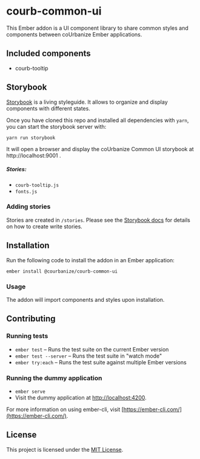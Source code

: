 # courb-common-ui

This Ember addon is a UI component library to share common styles and components between coUrbanize Ember applications.

## Included components

- courb-tooltip

## Storybook

[Storybook](https://storybook.js.org) is a living styleguide. It allows to organize and display components with different states.

Once you have cloned this repo and installed all dependencies with `yarn`, you can start the storybook server with:

```
yarn run storybook
```

It will open a browser and display the coUrbanize Common UI storybook at http://localhost:9001 .

##### Stories:
- `courb-tooltip.js`
- `fonts.js`

### Adding stories

Stories are created in `/stories`. Please see the [Storybook docs](https://storybook.js.org/basics/writing-stories/) for details on how to create write stories.

## Installation

Run the following code to install the addon in an Ember application:

```
ember install @courbanize/courb-common-ui
```

### Usage

The addon will import components and styles upon installation.

## Contributing

### Running tests

- `ember test` – Runs the test suite on the current Ember version
- `ember test --server` – Runs the test suite in "watch mode"
- `ember try:each` – Runs the test suite against multiple Ember versions

### Running the dummy application

- `ember serve`
- Visit the dummy application at [http://localhost:4200](http://localhost:4200).

For more information on using ember-cli, visit [https://ember-cli.com/](https://ember-cli.com/).

## License

This project is licensed under the [MIT License](LICENSE.md).
